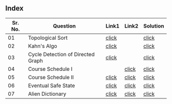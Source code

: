 ## Index 

Sr. No. | Question|Link1 | Link2 | Solution
---|---|---|---|---
01 | Topological Sort | [click](https://practice.geeksforgeeks.org/problems/topological-sort/1?utm_source=youtube&utm_medium=collab_striver_ytdescription&utm_campaign=topological-sort) || [click](./Solutions/TopologicalSort.java)
02 | Kahn's Algo | [click](https://practice.geeksforgeeks.org/problems/topological-sort/1?utm_source=youtube&utm_medium=collab_striver_ytdescription&utm_campaign=topological-sort) || [click](./Solutions/Kahn'sAlgo.java)
03 | Cycle Detection of Directed Graph | [click](https://practice.geeksforgeeks.org/problems/detect-cycle-in-a-directed-graph/1) || [click](./Solutions/CycleDetectionInDirectedGraph.java)
04 | Course Schedule I || [click](https://leetcode.com/problems/course-schedule/) | [click](./Solutions/CourseSchedule.java)
05 | Course Schedule II | [click](https://practice.geeksforgeeks.org/problems/course-schedule/1?utm_source=youtube&utm_medium=collab_striver_ytdescription&utm_campaign=course-schedule) | [click](https://leetcode.com/problems/course-schedule-ii/) | [click](./Solutions/CourseSchedule2.java)
06 | Eventual Safe State | [click](https://practice.geeksforgeeks.org/problems/eventual-safe-states/1) | [click](https://leetcode.com/problems/find-eventual-safe-states/) | [click](./Solutions/FindEventualSafeSpace.java)
07 | Alien Dictionary | [click](https://practice.geeksforgeeks.org/problems/alien-dictionary/1) | [click](https://leetcode.com/problems/alien-dictionary/) | [click](./Solutions/AlienDictionary.java)
